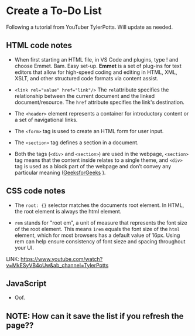 # Create a To-Do List

Following a tutorial from YouTuber TylerPotts. Will update as needed.

## HTML code notes
* When first starting an HTML file, in VS Code and plugins, type ! and choose Emmet. Bam. Easy set-up. **Emmet** is a set of plug-ins for text editors that allow for high-speed coding and editing in HTML, XML, XSLT, and other structured code formats via content assist. 

* `<link rel="value" href="link"/>` The `rel`attribute specifies the relationship between the current document and the linked document/resource. The `href` attribute specifies the link's destination.

* The `<header>` element represents a container for introductory content or a set of navigational links.

* The `<form>` tag is used to create an HTML form for user input.

* The `<section>` tag defines a section in a document.

* Both the tags (`<div>` and `<section>`) are used in the webpage, `<section>` tag means that the content inside relates to a single theme, and `<div>` tag is used as a block part of the webpage and don’t convey any particular meaning ([GeeksforGeeks](https://www.geeksforgeeks.org/what-is-the-difference-between-section-and-div-tags-in-html/#:~:text=Both%20the%20tags%20(,is%20called%20a%20division%20tag.)) ). 

## CSS code notes
* The `root: {}` selector matches the documents root element. In HTML, the root element is always the html element.

* `rem` stands for "root em", a unit of measure that represents the font size of the root element. This means `1rem` equals the font size of the `html` element, which for most browsers has a default value of 16px. Using rem can help ensure consistency of font sieze and spacing throughout your UI.

LINK:
https://www.youtube.com/watch?v=MkESyVB4oUw&ab_channel=TylerPotts

## JavaScript
* Oof.

## NOTE: How can it save the list if you refresh the page??